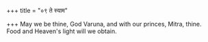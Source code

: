 +++
title = "०९ ते स्याम"

+++
May we be thine, God Varuna, and with our princes, Mitra, thine.  
     Food and Heaven's light will we obtain.